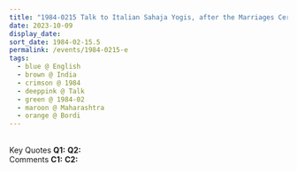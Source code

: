 ```yaml
---
title: "1984-0215 Talk to Italian Sahaja Yogis, after the Marriages Ceremony, Bordi, Maharashtra, India"
date: 2023-10-09
display_date: 
sort_date: 1984-02-15.5
permalink: /events/1984-0215-e
tags:
  - blue @ English
  - brown @ India
  - crimson @ 1984
  - deeppink @ Talk
  - green @ 1984-02
  - maroon @ Maharashtra
  - orange @ Bordi
---
```


<br>

<wave-list>
  <list-title color="DarkSeaGreen" width="55">Key Quotes</list-title>
  <list-item color="BlanchedAlmond" width="280"><b>Q1:</b> <i></i></list-item>
  <list-item color="Lavender" width="280"><b>Q2:</b> <i></i></list-item>
</wave-list>

<br>

<wave-list>
  <list-title color="DarkSeaGreen" width="55">Comments</list-title>
  <list-item color="BlanchedAlmond" width="280"><b>C1:</b> <i></i></list-item>
  <list-item color="Lavender" width="280"><b>C2:</b> <i></i></list-item>
</wave-list>